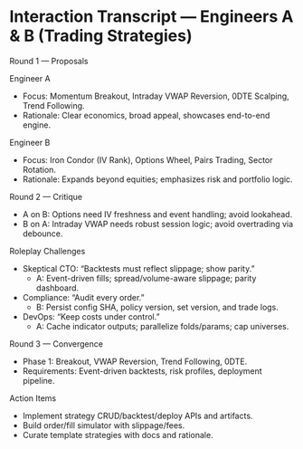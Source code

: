 # Interaction Transcript — Engineers A & B (Trading Strategies)

Round 1 — Proposals

Engineer A
- Focus: Momentum Breakout, Intraday VWAP Reversion, 0DTE Scalping, Trend Following.
- Rationale: Clear economics, broad appeal, showcases end-to-end engine.

Engineer B
- Focus: Iron Condor (IV Rank), Options Wheel, Pairs Trading, Sector Rotation.
- Rationale: Expands beyond equities; emphasizes risk and portfolio logic.

Round 2 — Critique
- A on B: Options need IV freshness and event handling; avoid lookahead.
- B on A: Intraday VWAP needs robust session logic; avoid overtrading via debounce.

Roleplay Challenges
- Skeptical CTO: “Backtests must reflect slippage; show parity.”
  - A: Event-driven fills; spread/volume-aware slippage; parity dashboard.
- Compliance: “Audit every order.”
  - B: Persist config SHA, policy version, set version, and trade logs.
- DevOps: “Keep costs under control.”
  - A: Cache indicator outputs; parallelize folds/params; cap universes.

Round 3 — Convergence
- Phase 1: Breakout, VWAP Reversion, Trend Following, 0DTE.
- Requirements: Event-driven backtests, risk profiles, deployment pipeline.

Action Items
- Implement strategy CRUD/backtest/deploy APIs and artifacts.
- Build order/fill simulator with slippage/fees.
- Curate template strategies with docs and rationale.

